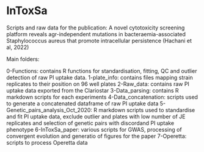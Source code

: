# InToxSa

Scripts and raw data for the publication: A novel cytotoxicity screening platform reveals agr-independent mutations in bacteraemia-associated Staphylococcus aureus that promote intracellular persistence (Hachani et al, 2022)

Main folders:

0-Functions: contains R functions for standardisation, fitting, QC and outlier detection of raw PI uptake data.
1-plate_info: contains files mapping strain replicates to their position on 96 well plates
2-Raw_data: contains raw PI uptake data exported from the Clariostar
3-Data_parsing: contains R markdown scripts for each experiments 
4-Data_concatenation: scripts used to generate a concatenated dataframe of raw PI uptake data
5-Genetic_pairs_analysis_Oct_2020: R markdown scripts used to standardise and fit PI uptake data, exclude outlier and plates with low number of JE replicates and selection of genetic pairs with discordand PI uptake phenotype
6-InToxSa_paper: various scripts for GWAS, processing of convergent evolution and generatio of figures for the paper
7-Operetta: scripts to process Operetta data
